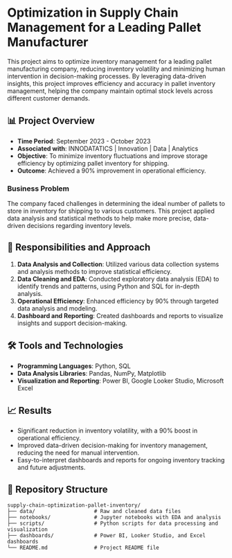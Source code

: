 # Optimization in Supply Chain Management for a Leading Pallet Manufacturer

This project aims to optimize inventory management for a leading pallet manufacturing company, reducing inventory volatility and minimizing human intervention in decision-making processes. By leveraging data-driven insights, this project improves efficiency and accuracy in pallet inventory management, helping the company maintain optimal stock levels across different customer demands.

## 📊 Project Overview

- **Time Period**: September 2023 - October 2023
- **Associated with**: INNODATATICS | Innovation | Data | Analytics
- **Objective**: To minimize inventory fluctuations and improve storage efficiency by optimizing pallet inventory for shipping.
- **Outcome**: Achieved a 90% improvement in operational efficiency.

### Business Problem

The company faced challenges in determining the ideal number of pallets to store in inventory for shipping to various customers. This project applied data analysis and statistical methods to help make more precise, data-driven decisions regarding inventory levels.

## 🎯 Responsibilities and Approach

1. **Data Analysis and Collection**: Utilized various data collection systems and analysis methods to improve statistical efficiency.
2. **Data Cleaning and EDA**: Conducted exploratory data analysis (EDA) to identify trends and patterns, using Python and SQL for in-depth analysis.
3. **Operational Efficiency**: Enhanced efficiency by 90% through targeted data analysis and modeling.
4. **Dashboard and Reporting**: Created dashboards and reports to visualize insights and support decision-making.

## 🛠️ Tools and Technologies

- **Programming Languages**: Python, SQL
- **Data Analysis Libraries**: Pandas, NumPy, Matplotlib
- **Visualization and Reporting**: Power BI, Google Looker Studio, Microsoft Excel

## 📈 Results

- Significant reduction in inventory volatility, with a 90% boost in operational efficiency.
- Improved data-driven decision-making for inventory management, reducing the need for manual intervention.
- Easy-to-interpret dashboards and reports for ongoing inventory tracking and future adjustments.

## 📑 Repository Structure

```plaintext
supply-chain-optimization-pallet-inventory/
├── data/                   # Raw and cleaned data files
├── notebooks/              # Jupyter notebooks with EDA and analysis
├── scripts/                # Python scripts for data processing and visualization
├── dashboards/             # Power BI, Looker Studio, and Excel dashboards
└── README.md               # Project README file
